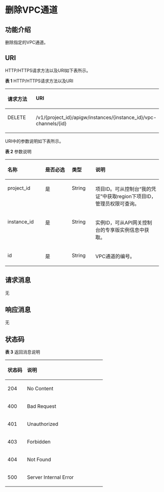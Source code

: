 # 删除VPC通道<a name="apig-phapi-180713163"></a>

## 功能介绍<a name="section173482301428"></a>

删除指定的VPC通道。

## URI<a name="section1336323014423"></a>

HTTP/HTTPS请求方法以及URI如下表所示。

**表 1**  HTTP/HTTPS请求方法以及URI

<a name="table1439319294431"></a>
<table><thead align="left"><tr id="row1393229154314"><th class="cellrowborder" valign="top" width="20%" id="mcps1.2.3.1.1"><p id="p14361448204314"><a name="p14361448204314"></a><a name="p14361448204314"></a>请求方法</p>
</th>
<th class="cellrowborder" valign="top" width="80%" id="mcps1.2.3.1.2"><p id="p1936174864316"><a name="p1936174864316"></a><a name="p1936174864316"></a>URI</p>
</th>
</tr>
</thead>
<tbody><tr id="row8393122914436"><td class="cellrowborder" valign="top" width="20%" headers="mcps1.2.3.1.1 "><p id="p1236111482435"><a name="p1236111482435"></a><a name="p1236111482435"></a>DELETE</p>
</td>
<td class="cellrowborder" valign="top" width="80%" headers="mcps1.2.3.1.2 "><p id="p11361848184318"><a name="p11361848184318"></a><a name="p11361848184318"></a>/v1/{project_id}/apigw/instances/{instance_id}/vpc-channels/{id}</p>
</td>
</tr>
</tbody>
</table>

URI中的参数说明如下表所示。

**表 2**  参数说明

<a name="table18784710"></a>
<table><thead align="left"><tr id="row37287554"><th class="cellrowborder" valign="top" width="24.48755124487551%" id="mcps1.2.5.1.1"><p id="p393051"><a name="p393051"></a><a name="p393051"></a>名称</p>
</th>
<th class="cellrowborder" valign="top" width="17.348265173482652%" id="mcps1.2.5.1.2"><p id="p31837140"><a name="p31837140"></a><a name="p31837140"></a>是否必选</p>
</th>
<th class="cellrowborder" valign="top" width="15.308469153084694%" id="mcps1.2.5.1.3"><p id="p28671509"><a name="p28671509"></a><a name="p28671509"></a>类型</p>
</th>
<th class="cellrowborder" valign="top" width="42.85571442855714%" id="mcps1.2.5.1.4"><p id="p40690887"><a name="p40690887"></a><a name="p40690887"></a>说明</p>
</th>
</tr>
</thead>
<tbody><tr id="row124910277568"><td class="cellrowborder" valign="top" width="24.48755124487551%" headers="mcps1.2.5.1.1 "><p id="p55878963"><a name="p55878963"></a><a name="p55878963"></a>project_id</p>
</td>
<td class="cellrowborder" valign="top" width="17.348265173482652%" headers="mcps1.2.5.1.2 "><p id="p29902160"><a name="p29902160"></a><a name="p29902160"></a>是</p>
</td>
<td class="cellrowborder" valign="top" width="15.308469153084694%" headers="mcps1.2.5.1.3 "><p id="p6155914"><a name="p6155914"></a><a name="p6155914"></a>String</p>
</td>
<td class="cellrowborder" valign="top" width="42.85571442855714%" headers="mcps1.2.5.1.4 "><p id="p28867016"><a name="p28867016"></a><a name="p28867016"></a>项目ID。可从控制台“我的凭证”中获取region下项目ID，管理员权限可查询。</p>
</td>
</tr>
<tr id="row105135261562"><td class="cellrowborder" valign="top" width="24.48755124487551%" headers="mcps1.2.5.1.1 "><p id="p1780913159538"><a name="p1780913159538"></a><a name="p1780913159538"></a>instance_id</p>
</td>
<td class="cellrowborder" valign="top" width="17.348265173482652%" headers="mcps1.2.5.1.2 "><p id="p9809215115310"><a name="p9809215115310"></a><a name="p9809215115310"></a>是</p>
</td>
<td class="cellrowborder" valign="top" width="15.308469153084694%" headers="mcps1.2.5.1.3 "><p id="p1280914152538"><a name="p1280914152538"></a><a name="p1280914152538"></a>String</p>
</td>
<td class="cellrowborder" valign="top" width="42.85571442855714%" headers="mcps1.2.5.1.4 "><p id="p1880914157537"><a name="p1880914157537"></a><a name="p1880914157537"></a>实例ID，可从API网关控制台的专享版实例信息中获取。</p>
</td>
</tr>
<tr id="row7627537"><td class="cellrowborder" valign="top" width="24.48755124487551%" headers="mcps1.2.5.1.1 "><p id="p13850780"><a name="p13850780"></a><a name="p13850780"></a>id</p>
</td>
<td class="cellrowborder" valign="top" width="17.348265173482652%" headers="mcps1.2.5.1.2 "><p id="p48171408"><a name="p48171408"></a><a name="p48171408"></a>是</p>
</td>
<td class="cellrowborder" valign="top" width="15.308469153084694%" headers="mcps1.2.5.1.3 "><p id="p9569939"><a name="p9569939"></a><a name="p9569939"></a>String</p>
</td>
<td class="cellrowborder" valign="top" width="42.85571442855714%" headers="mcps1.2.5.1.4 "><p id="p36967632"><a name="p36967632"></a><a name="p36967632"></a>VPC通道的编号。</p>
</td>
</tr>
</tbody>
</table>

## 请求消息<a name="section73637302425"></a>

无

## 响应消息<a name="section9395153012420"></a>

无

## 状态码<a name="section338043011426"></a>

**表 3**  返回消息说明

<a name="table1338010302424"></a>
<table><thead align="left"><tr id="row048810308426"><th class="cellrowborder" valign="top" width="20%" id="mcps1.2.3.1.1"><p id="p174881730194216"><a name="p174881730194216"></a><a name="p174881730194216"></a>状态码</p>
</th>
<th class="cellrowborder" valign="top" width="80%" id="mcps1.2.3.1.2"><p id="p848863018429"><a name="p848863018429"></a><a name="p848863018429"></a>说明</p>
</th>
</tr>
</thead>
<tbody><tr id="row94881130104218"><td class="cellrowborder" valign="top" width="20%" headers="mcps1.2.3.1.1 "><p id="p7488163084211"><a name="p7488163084211"></a><a name="p7488163084211"></a>204</p>
</td>
<td class="cellrowborder" valign="top" width="80%" headers="mcps1.2.3.1.2 "><p id="p948803015424"><a name="p948803015424"></a><a name="p948803015424"></a>No Content</p>
</td>
</tr>
<tr id="row1948893004211"><td class="cellrowborder" valign="top" width="20%" headers="mcps1.2.3.1.1 "><p id="p14488113015426"><a name="p14488113015426"></a><a name="p14488113015426"></a>400</p>
</td>
<td class="cellrowborder" valign="top" width="80%" headers="mcps1.2.3.1.2 "><p id="p164881130154211"><a name="p164881130154211"></a><a name="p164881130154211"></a>Bad Request</p>
</td>
</tr>
<tr id="row9488173084210"><td class="cellrowborder" valign="top" width="20%" headers="mcps1.2.3.1.1 "><p id="p24883304428"><a name="p24883304428"></a><a name="p24883304428"></a>401</p>
</td>
<td class="cellrowborder" valign="top" width="80%" headers="mcps1.2.3.1.2 "><p id="p1848810308429"><a name="p1848810308429"></a><a name="p1848810308429"></a>Unauthorized</p>
</td>
</tr>
<tr id="row1488230194211"><td class="cellrowborder" valign="top" width="20%" headers="mcps1.2.3.1.1 "><p id="p6488133064210"><a name="p6488133064210"></a><a name="p6488133064210"></a>403</p>
</td>
<td class="cellrowborder" valign="top" width="80%" headers="mcps1.2.3.1.2 "><p id="p10488193018426"><a name="p10488193018426"></a><a name="p10488193018426"></a>Forbidden</p>
</td>
</tr>
<tr id="row174882030134217"><td class="cellrowborder" valign="top" width="20%" headers="mcps1.2.3.1.1 "><p id="p144883304428"><a name="p144883304428"></a><a name="p144883304428"></a>404</p>
</td>
<td class="cellrowborder" valign="top" width="80%" headers="mcps1.2.3.1.2 "><p id="p4488103094212"><a name="p4488103094212"></a><a name="p4488103094212"></a>Not Found</p>
</td>
</tr>
<tr id="row5488183024215"><td class="cellrowborder" valign="top" width="20%" headers="mcps1.2.3.1.1 "><p id="p17488163014423"><a name="p17488163014423"></a><a name="p17488163014423"></a>500</p>
</td>
<td class="cellrowborder" valign="top" width="80%" headers="mcps1.2.3.1.2 "><p id="p048813014216"><a name="p048813014216"></a><a name="p048813014216"></a>Server Internal Error</p>
</td>
</tr>
</tbody>
</table>

